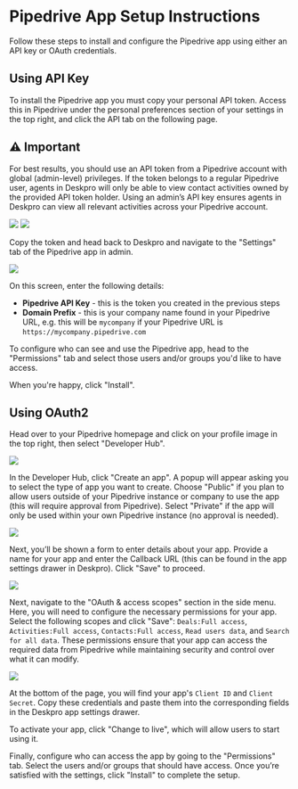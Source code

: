 Pipedrive App Setup Instructions
===

Follow these steps to install and configure the Pipedrive app using either an API key or OAuth credentials.

## Using API Key

To install the Pipedrive app you must copy your personal API token. Access this in Pipedrive under the personal preferences section of your settings in the top right, and click the API tab on the following page. 

## ⚠️ Important
For best results, you should use an API token from a Pipedrive account with global (admin-level) privileges. If the token belongs to a regular Pipedrive user, agents in Deskpro will only be able to view contact activities owned by the provided API token holder. Using an admin’s API key ensures agents in Deskpro can view all relevant activities across your Pipedrive account.

[![](/docs/assets/setup/setup-pipedrive-001.png)](/docs/assets/setup/setup-pipedrive-001.png)
[![](/docs/assets/setup/setup-pipedrive-002.png)](/docs/assets/setup/setup-pipedrive-002.png)


Copy the token and head back to Deskpro and navigate to the "Settings" tab of the Pipedrive app in admin.

[![](/docs/assets/setup/setup-pipedrive-003.png)](/docs/assets/setup/setup-pipedrive-003.png)

On this screen, enter the following details:

- **Pipedrive API Key** - this is the token you created in the previous steps
- **Domain Prefix** - this is your company name found in your Pipedrive URL, e.g. this will be `mycompany` if your Pipedrive URL is `https://mycompany.pipedrive.com`

To configure who can see and use the Pipedrive app, head to the "Permissions" tab and select those users and/or groups you'd like to have access.

When you're happy, click "Install".


## Using OAuth2

Head over to your Pipedrive homepage and click on your profile image in the top right, then select "Developer Hub".

[![](/docs/assets/setup/setup-pipedrive-004.png)](/docs/assets/setup/setup-pipedrive-004.png)

In the Developer Hub, click "Create an app". A popup will appear asking you to select the type of app you want to create. Choose "Public" if you plan to allow users outside of your Pipedrive instance or company to use the app (this will require approval from Pipedrive). Select "Private" if the app will only be used within your own Pipedrive instance (no approval is needed).

[![](/docs/assets/setup/setup-pipedrive-005.png)](/docs/assets/setup/setup-pipedrive-005.png)

Next, you’ll be shown a form to enter details about your app. Provide a name for your app and enter the Callback URL (this can be found in the app settings drawer in Deskpro). Click "Save" to proceed.

[![](/docs/assets/setup/setup-pipedrive-006.png)](/docs/assets/setup/setup-pipedrive-006.png)

Next, navigate to the "OAuth & access scopes" section in the side menu. Here, you will need to configure the necessary permissions for your app.  Select the following scopes and click "Save": `Deals:Full access`, `Activities:Full access`, `Contacts:Full access`, `Read users data`, and `Search for all data`.  These permissions ensure that your app can access the required data from Pipedrive while maintaining security and control over what it can modify.

[![](/docs/assets/setup/setup-pipedrive-007.png)](/docs/assets/setup/setup-pipedrive-007.png)

At the bottom of the page, you will find your app's `Client ID` and `Client Secret`. Copy these credentials and paste them into the corresponding fields in the Deskpro app settings drawer.

To activate your app, click "Change to live", which will allow users to start using it.

Finally, configure who can access the app by going to the "Permissions" tab. Select the users and/or groups that should have access. Once you’re satisfied with the settings, click "Install" to complete the setup.